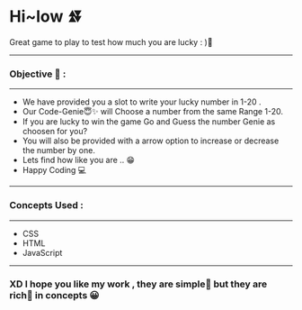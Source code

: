 # Hi~low ⏫⏬
Great game to play to test how much you are lucky : )🚀

---

### Objective 🤔 : 
---
* We have provided you a slot to write your lucky number in 1-20 .
* Our Code-Genie😇✨ will Choose a number  from the same Range 1-20.
* If you are lucky to win the game Go and Guess the number Genie as choosen for you? 
* You will also be provided with a arrow option to increase or decrease the number by one.
* Lets find how like you are .. 😁
* Happy Coding 💻

--- 

### Concepts Used : 
---
 * CSS 
 * HTML
 * JavaScript
 
---

### XD I hope you like my work , they are simple👦 but they are rich💯 in concepts 😀 

